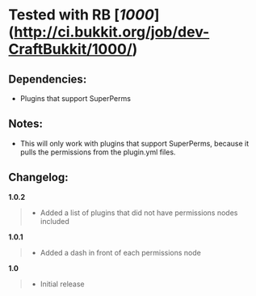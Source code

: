 # Tested with RB [_1000_] (http://ci.bukkit.org/job/dev-CraftBukkit/1000/)
## Dependencies:
-   Plugins that support SuperPerms

## Notes:
-   This will only work with plugins that support SuperPerms, because it pulls the permissions from the plugin.yml files.

## Changelog:

__1.0.2__

> -   Added a list of plugins that did not have permissions nodes included

__1.0.1__

> -   Added a dash in front of each permissions node

__1.0__

> -   Initial release